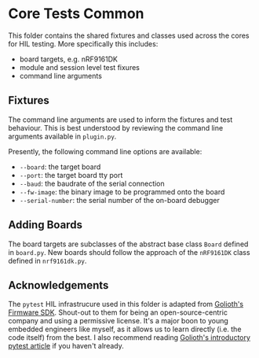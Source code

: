 # Core Tests Common
This folder contains the shared fixtures and classes used across the cores for
HIL testing. More specifically this includes:
- board targets, e.g. nRF9161DK
- module and session level test fixures
- command line arguments

## Fixtures
The command line arguments are used to inform the fixtures and test behaviour.
This is best understood by reviewing the command line arguments available in
`plugin.py`.

Presently, the following command line options are available:
- `--board`: the target board
- `--port`: the target board tty port
- `--baud`: the baudrate of the serial connection
- `--fw-image`: the binary image to be programmed onto the board
- `--serial-number`: the serial number of the on-board debugger

## Adding Boards
The board targets are subclasses of the abstract base class `Board` defined
in `board.py`. New boards should follow the approach of the `nRF9161DK` class
defined in `nrf9161dk.py`.

## Acknowledgements
The `pytest` HIL infrastrucure used in this folder is adapted from
[Golioth's Firmware SDK][golioth-sdk]. Shout-out to them for being an
open-source-centric company and using a permissive license. It's a major boon
to young embedded engineers like myself, as it allows us to learn directly
(i.e. the code itself) from the best. I also recommend reading
[Golioth's introductory pytest article][golioth-pytest] if you haven't already.

[golioth-sdk]:https://github.com/golioth/golioth-firmware-sdk
[golioth-pytest]:https://blog.golioth.io/automated-hardware-testing-using-pytest/
